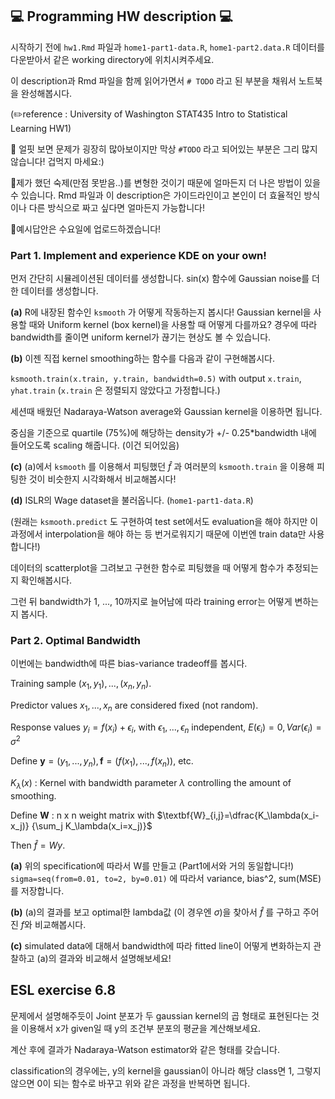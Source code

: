 ## 💻 Programming HW description 💻

시작하기 전에 `hw1.Rmd` 파일과 `home1-part1-data.R`, `home1-part2.data.R` 데이터를 다운받아서 같은 working directory에 위치시켜주세요.

이 description과 Rmd 파일을 함께 읽어가면서 `# TODO` 라고 된 부분을 채워서 노트북을 완성해봅시다.

(✏️reference : University of Washington STAT435 Intro to Statistical Learning HW1)

📍 얼핏 보면 문제가 굉장히 많아보이지만 막상 `#TODO` 라고 되어있는 부분은 그리 많지 않습니다! 겁먹지 마세요:)

📍제가 했던 숙제(만점 못받음..)를 변형한 것이기 때문에 얼마든지 더 나은 방법이 있을 수 있습니다. Rmd 파일과 이 description은 가이드라인이고 본인이 더 효율적인 방식이나 다른 방식으로 짜고 싶다면 얼마든지 가능합니다!

📍예시답안은 수요일에 업로드하겠습니다!

### Part 1. Implement and experience KDE on your own!

먼저 간단히 시뮬레이션된 데이터를 생성합니다. sin(x) 함수에 Gaussian noise를 더한 데이터를 생성합니다.

**(a)** R에 내장된 함수인 `ksmooth` 가 어떻게 작동하는지 봅시다! Gaussian kernel을 사용할 때와 Uniform kernel (box kernel)을 사용할 때 어떻게 다를까요? 경우에 따라 bandwidth를 줄이면 uniform kernel가 끊기는 현상도 볼 수 있습니다.

**(b)** 이젠 직접 kernel smoothing하는 함수를 다음과 같이 구현해봅시다. 

`ksmooth.train(x.train, y.train, bandwidth=0.5)` with output `x.train`, `yhat.train` (`x.train` 은 정렬되지 않았다고 가정합니다.)

세션때 배웠던 Nadaraya-Watson average와 Gaussian kernel을 이용하면 됩니다.

중심을 기준으로 quartile (75%)에 해당하는 density가 +/- 0.25*bandwidth 내에 들어오도록 scaling 해줍니다. (이건 되어있음)

**(c)** (a)에서 `ksmooth` 를 이용해서 피팅했던 $\hat{f}$ 과 여러분의 `ksmooth.train` 을 이용해 피팅한 것이 비슷한지 시각화해서 비교해봅시다!

**(d)** ISLR의 Wage dataset을 불러옵니다. (`home1-part1-data.R`)

(원래는 `ksmooth.predict` 도 구현하여 test set에서도 evaluation을 해야 하지만 이 과정에서 interpolation을 해야 하는 등 번거로워지기 때문에 이번엔 train data만 사용합니다!)

데이터의 scatterplot을 그려보고 구현한 함수로 피팅했을 때 어떻게 함수가 추정되는지 확인해봅시다.

그런 뒤 bandwidth가 1, ..., 10까지로 늘어남에 따라 training error는 어떻게 변하는지 봅시다.



### Part 2. Optimal Bandwidth

이번에는 bandwidth에 따른 bias-variance tradeoff를 봅시다.

Training sample $(x_1, y_1), ..., (x_n, y_n)$.

Predictor values $x_1, ..., x_n$ are considered fixed (not random).

Response values $y_i=f(x_i)+\epsilon_i$, with $\epsilon_1, ..., \epsilon_n$ independent, $E(\epsilon_i)=0, Var(\epsilon_i)=\sigma^2$

Define $\textbf{y}=(y_1, ..., y_n), \textbf{f}=(f(x_1), ..., f(x_n))$, etc.

$K_\lambda(x)$ : Kernel with bandwidth parameter $\lambda$ controlling the amount of smoothing.

Define $\textbf{W}$ : n x n weight matrix with $\textbf{W}_{i,j}=\dfrac{K_\lambda(x_i-x_j)}  {\sum_j K_\lambda(x_i=x_j)}$ 

Then $\hat{f}=Wy$.

**(a)** 위의 specification에 따라서 W를 만들고 (Part1에서와 거의 동일합니다!) `sigma=seq(from=0.01, to=2, by=0.01)` 에 따라서 variance, bias^2, sum(MSE)를 저장합니다. 

**(b)** (a)의 결과를 보고 optimal한 lambda값 (이 경우엔 $\sigma$)을 찾아서 $\hat{f}$ 를 구하고 주어진 $f$와 비교해봅시다.

**(c)** simulated data에 대해서 bandwidth에 따라 fitted line이 어떻게 변화하는지 관찰하고 (a)의 결과와 비교해서 설명해보세요!

## ESL exercise 6.8

문제에서 설명해주듯이 Joint 분포가 두 gaussian kernel의 곱 형태로 표현된다는 것을 이용해서 x가 given일 때 y의 조건부 분포의 평균을 계산해보세요.

계산 후에 결과가 Nadaraya-Watson estimator와 같은 형태를 갖습니다.

classification의 경우에는, y의 kernel을 gaussian이 아니라 해당 class면 1, 그렇지 않으면 0이 되는 함수로 바꾸고 위와 같은 과정을 반복하면 됩니다. 
